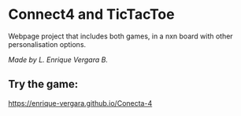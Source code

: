 # Connect4 and TicTacToe

Webpage project that includes both games, in a nxn board with other personalisation options.

*Made by L. Enrique Vergara B.*

## Try the game: 
https://enrique-vergara.github.io/Conecta-4
